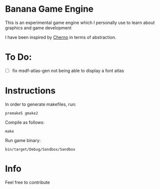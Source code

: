 # Banana Game Engine

This is an experimental game engine which I personally use to learn about graphics and game development

I have been inspired by <a href="https://github.com/TheCherno/Hazel">Cherno</a> in terms of abstraction.

# To Do:

- [ ] fix msdf-atlas-gen not being able to display a font atlas

# Instructions

In order to generate makefiles, run:

```premake5 gmake2```

Compile as follows:

```make```

Run game binary:

```bin/target/Debug/Sandbox/Sandbox```


# Info
Feel free to contribute
